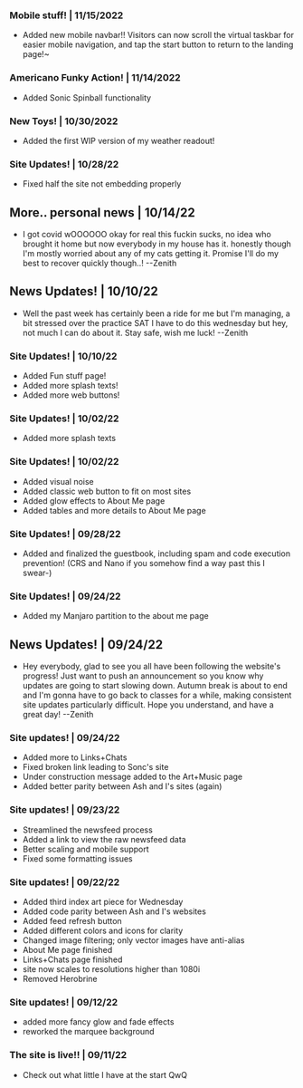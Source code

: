 ### <update/> Mobile stuff! | 11/15/2022

- Added new mobile navbar!! Visitors can now scroll the virtual taskbar for easier mobile navigation, and tap the start button to return to the landing page!~

### <update/> Americano Funky Action! | 11/14/2022

- Added Sonic Spinball functionality

### <update/> New Toys! | 10/30/2022

- Added the first WIP version of my weather readout!

### <update/> Site Updates! | 10/28/22

- Fixed half the site not embedding properly

## <news/> More.. personal news | 10/14/22

- I got covid wOOOOOO        okay for real this fuckin sucks, no idea who brought it home but now everybody in my house has it. honestly though I'm mostly worried about any of my cats getting it. Promise I'll do my best to recover quickly though..! --Zenith

## <news/> News Updates! | 10/10/22

- Well the past week has certainly been a ride for me but I'm managing, a bit stressed over the practice SAT I have to do this wednesday but hey, not much I can do about it. Stay safe, wish me luck! --Zenith

### <update/> Site Updates! | 10/10/22

- Added Fun stuff page!
- Added more splash texts!
- Added more web buttons!

### <update/> Site Updates! | 10/02/22

- Added more splash texts

### <update/> Site Updates! | 10/02/22

- Added visual noise
- Added classic web button to fit on most sites
- Added glow effects to About Me page
- Added tables and more details to About Me page

### <update/> Site Updates! | 09/28/22

- Added and finalized the guestbook, including spam and code execution prevention! (CRS and Nano if you somehow find a way past this I swear-)

### <update/> Site Updates! | 09/24/22

- Added my Manjaro partition to the about me page

## <news/> News Updates! | 09/24/22

- Hey everybody, glad to see you all have been following the website's progress! Just want to push an announcement so you know why updates are going to start slowing down. Autumn break is about to end and I'm gonna have to go back to classes for a while, making consistent site updates particularly difficult. Hope you understand, and have a great day! --Zenith

### <update/> Site updates! | 09/24/22

- Added more to Links+Chats
- Fixed broken link leading to Sonc's site
- Under construction message added to the Art+Music page
- Added better parity between Ash and I's sites (again)

### <update/> Site updates! | 09/23/22

- Streamlined the newsfeed process
- Added a link to view the raw newsfeed data
- Better scaling and mobile support
- Fixed some formatting issues

### <update/> Site updates! | 09/22/22

- Added third index art piece for Wednesday
- Added code parity between Ash and I's websites
- Added feed refresh button
- Added different colors and icons for clarity
- Changed image filtering; only vector images have anti-alias
- About Me page finished
- Links+Chats page finished
- site now scales to resolutions higher than 1080i
- Removed Herobrine

### <update/> Site updates! | 09/12/22

- added more fancy glow and fade effects
- reworked the marquee background

### <update/> The site is live!! | 09/11/22

- Check out what little I have at the start QwQ